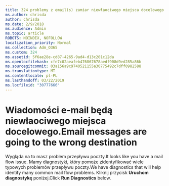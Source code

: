 ```yaml
---
title: 324 problemy z email(s) zamiar niewłaociwego miejsca docelowego.
ms.author: chrisda
author: chrisda
ms.date: 2/9/2018
ms.audience: Admin
ms.topic: article
ROBOTS: NOINDEX, NOFOLLOW
localization_priority: Normal
ms.collection: Adm_O365
ms.custom: 324
ms.assetid: 5f6ae28e-cd87-4265-9ad4-d13c201c12da
ms.openlocfilehash: cfe7c02aeafeb476867678aedf908d9ed285a86b
ms.sourcegitcommit: 03a156a9c9740521155a30775492c7dff0982588
ms.translationtype: MT
ms.contentlocale: pl-PL
ms.lasthandoff: 03/22/2019
ms.locfileid: "30777666"
---
```

# <a name="email-messages-are-going-to-the-wrong-destination"></a><span data-ttu-id="cf57d-102">Wiadomości e-mail będą niewłaociwego miejsca docelowego.</span><span class="sxs-lookup"><span data-stu-id="cf57d-102">Email messages are going to the wrong destination</span></span>

<span data-ttu-id="cf57d-103">Wygląda na to masz problem przepływu poczty.</span><span class="sxs-lookup"><span data-stu-id="cf57d-103">It looks like you have a mail flow issue.</span></span> <span data-ttu-id="cf57d-104">Mamy diagnostyki, który pomoże zidentyfikować wiele typowych problemów przepływu poczty.</span><span class="sxs-lookup"><span data-stu-id="cf57d-104">We have diagnostics that will help identify many common mail flow problems.</span></span> <span data-ttu-id="cf57d-105">Kliknij przycisk **Uruchom diagnostykę** poniżej.</span><span class="sxs-lookup"><span data-stu-id="cf57d-105">Click **Run Diagnostics** below.</span></span> 
  

